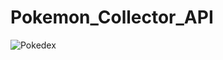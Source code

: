 # Pokemon_Collector_API

![Pokedex](https://m.media-amazon.com/images/I/51Q6iRCzqZL._AC_UF1000,1000_QL80_.jpg)
